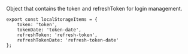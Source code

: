 Object that contains the token and refreshToken for login management.

```tsx
export const localStorageItems = {
    token: 'token',
    tokenDate: 'token-date',
    refreshToken: 'refresh-token',
    refreshTokenDate: 'refresh-token-date'
};
```